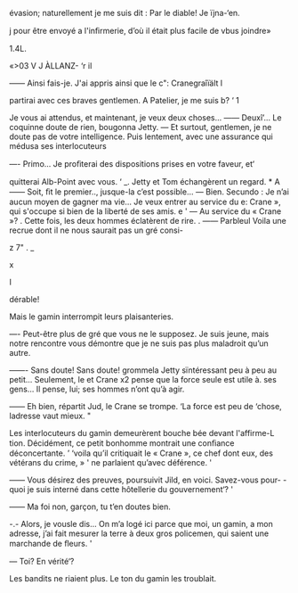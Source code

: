  
     
  

évasion; naturellement je me suis dit : Par le diable! Je ïjna-‘en. 

j pour être envoyé a l'inﬁrmerie, d’où il était plus facile de vbus joindre»

1.4L.

«>03 V J ÀLLANZ-  ‘r il

     
 

 
  

—— Ainsi fais-je. J'ai appris ainsi que le c": Cranegraîïält l

   
  
 
  
 
  
 
 
 
    
 
 
 
 
 
 
   
 
 
  
  
 
 
   

partirai avec ces braves gentlemen. A Patelier, je me suis b? ‘  1

Je vous ai attendus, et maintenant, je veux deux choses...
—— Deuxî’... Le coquinne doute de rien, bougonna Jetty.
— Et surtout, gentlemen, je ne doute pas de votre intelligence.
Puis lentement, avec une assurance qui médusa ses interlocuteurs

—- Primo... Je proﬁterai des dispositions prises en votre faveur, et‘

quitterai Alb-Point avec vous. ‘ _. 
Jetty et Tom échangèrent un regard. * A
—— Soit, ﬁt le premier.., jusque-la c’est possible...
— Bien. Secundo : Je n’ai aucun moyen de gagner ma vie... Je veux entrer 
au service du e: Crane », qui s'occupe si bien de la liberté de ses amis. e '
— Au service du « Crane »? .
Cette fois, les deux hommes éclatèrent de rire. .
—— Parbleul Voila une recrue dont il ne nous saurait pas un gré consi-

z 7"
. _

x

I

dérable!

Mais le gamin interrompit leurs plaisanteries.

—- Peut-être plus de gré que vous ne le supposez. Je suis jeune, mais notre
rencontre vous démontre que je ne suis pas plus maladroit qu’un autre.

——- Sans doute! Sans doute! grommela Jetty sïntéressant peu à peu au
petit... Seulement, le et Crane x2 pense que la force seule est utile à. ses gens...
Il pense, lui; ses hommes n’ont qu’à agir.

—— Eh bien, répartit Jud, le Crane se trompe. ‘La force est peu de ‘chose, 
ladresse vaut mieux. "

Les interlocuteurs du gamin demeurèrent bouche bée devant l'affirme-L
tion. Décidément, ce petit bonhomme montrait une conﬁance déconcertante. ’
‘voila qu’il critiquait le « Crane », ce chef dont eux, des vétérans du crime, » '
ne parlaient qu’avec déférence. '

—— Vous désirez des preuves, poursuivit Jild, en voici. Savez-vous pour- -
quoi je suis interné dans cette hôtellerie du gouvernement‘?  '

—— Ma foi non, garçon, tu t’en doutes bien.

-.- Alors, je vousle dis... On m’a logé ici parce que moi, un gamin,
a mon adresse, j’ai fait mesurer la terre à deux gros policemen, qui 
saient une marchande de ﬂeurs. ' 

— Toi? En vérité‘?

Les bandits ne riaient plus. Le ton du gamin les troublait.


